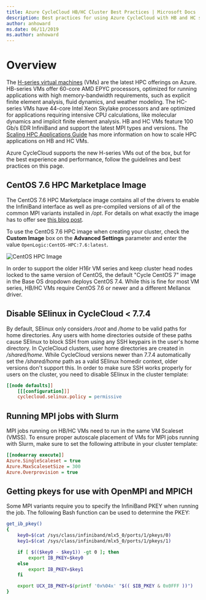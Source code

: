 ```yaml
---
title: Azure CycleCloud HB/HC Cluster Best Practices | Microsoft Docs
description: Best practices for using Azure CycleCloud with HB and HC series Virtual Machines.
author: anhoward
ms.date: 06/11/2019
ms.author: anhoward
---
```

# Overview
The [H-series virtual machines](https://docs.microsoft.com/en-us/azure/virtual-machines/windows/sizes-hpc) (VMs) are the latest HPC offerings on Azure. HB-series VMs offer 60-core AMD EPYC processors, optimized for running applications with high memory-bandwidth requirements, such as explicit finite element analysis, fluid dynamics, and weather modeling. The HC-series VMs have 44-core Intel Xeon Skylake processors and are optimized for applications requiring intensive CPU calculations, like molecular dynamics and implicit finite element analysis. HB and HC VMs feature 100 Gb/s EDR InfiniBand and support the latest MPI types and versions. The [Scaling HPC Applications Guide](https://docs.microsoft.com/en-us/azure/virtual-machines/workloads/hpc/compiling-scaling-applications) has more information on how to scale HPC applications on HB and HC VMs.

Azure CycleCloud supports the new H-series VMs out of the box, but for the best experience and performance, follow the guidelines and best practices on this page.

## CentOS 7.6 HPC Marketplace Image
The CentOS 7.6 HPC Marketplace image contains all of the drivers to enable the InfiniBand interface as well as pre-compiled versions of all of the common MPI variants installed in */opt*. For details on what exactly the image has to offer see [this blog post](https://techcommunity.microsoft.com/t5/Azure-Compute/CentOS-HPC-VM-Image-for-SR-IOV-enabled-Azure-HPC-VMs/ba-p/665557). 

To use the CentOS 7.6 HPC image when creating your cluster, check the **Custom Image** box on the **Advanced Settings** parameter and enter the value `OpenLogic:CentOS-HPC:7.6:latest`.

![CentOS HPC Image](~/images/hc-marketplace-image.png)

In order to support the older H16r VM series and keep cluster head nodes locked to the same version of CentOS, the default "Cycle CentOS 7" image in the Base OS dropdown deploys CentOS 7.4. While this is fine for most VM series, HB/HC VMs require CentOS 7.6 or newer and a different Mellanox driver. 

## Disable SElinux in CycleCloud < 7.7.4
By default, SElinux only considers */root* and */home* to be valid paths for home directories. Any users with home directories outside of these paths cause SElinux to block SSH from using any SSH keypairs in the user's home directory. In CycleCloud clusters, user home directories are created in */shared/home*. While CycleCloud versions newer than 7.7.4 automatically set the */shared/home* path as a valid SElinux homedir context, older versions don't support this. In order to make sure SSH works properly for users on the cluster, you need to disable SElinux in the cluster template:
```ini
[[node defaults]]
    [[[configuration]]]
    cyclecloud.selinux.policy = permissive
```

## Running MPI jobs with Slurm
MPI jobs running on HB/HC VMs need to run in the same VM Scaleset (VMSS). To ensure proper autoscale placement of VMs for MPI jobs running with Slurm, make sure to set the following attribute in your cluster template:

```ini
[[nodearray execute]]
Azure.SingleScaleset = true
Azure.MaxScalesetSize = 300
Azure.Overprovision = true
```

## Getting pkeys for use with OpenMPI and MPICH
Some MPI variants require you to specify the InfiniBand PKEY when running the job. The following Bash function can be used to determine the PKEY:

```bash
get_ib_pkey()
{
    key0=$(cat /sys/class/infiniband/mlx5_0/ports/1/pkeys/0)
    key1=$(cat /sys/class/infiniband/mlx5_0/ports/1/pkeys/1)

    if [ $(($key0 - $key1)) -gt 0 ]; then
        export IB_PKEY=$key0
    else
        export IB_PKEY=$key1
    fi

    export UCX_IB_PKEY=$(printf '0x%04x' "$(( $IB_PKEY & 0x0FFF ))")
}
```
